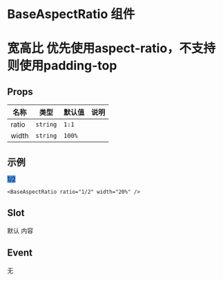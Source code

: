 # BaseAspectRatio 组件

# 宽高比 优先使用aspect-ratio，不支持则使用padding-top

<script setup>
import BaseAspectRatio from '../src/BaseAspectRatio.vue'
import BaseButton from '../src/BaseButton.vue'
</script>

## Props

| 名称  | 类型     | 默认值 | 说明 |
| ----- | -------- | ------ | ---- |
| ratio | `string` | `1:1`  |
| width | `string` | `100%` |

## 示例

<BaseAspectRatio ratio="1/2" width="20%" style="background-color: #4391e7;">
    <BaseButton>
        1/2
    </BaseButton>
</BaseAspectRatio>

```vue
<BaseAspectRatio ratio="1/2" width="20%" />
```

## Slot

默认 内容

## Event

无
